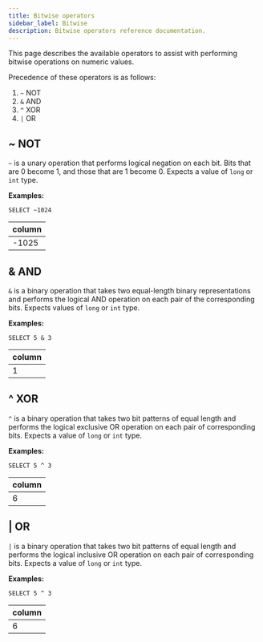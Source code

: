 ```yaml
---
title: Bitwise operators
sidebar_label: Bitwise
description: Bitwise operators reference documentation.
---
```


This page describes the available operators to assist with performing bitwise
operations on numeric values.

Precedence of these operators is as follows:

1. `~` NOT
2. `&` AND
3. `^` XOR
4. `|` OR

## ~ NOT

`~` is a unary operation that performs logical negation on each bit. Bits that
are 0 become 1, and those that are 1 become 0. Expects a value of `long` or `int` type.

**Examples:**

```questdb-sql
SELECT ~1024
```

| column |
| ------ |
| -1025  |

## & AND

`&` is a binary operation that takes two equal-length binary representations and
performs the logical AND operation on each pair of the corresponding bits.
Expects values of `long` or `int` type.

**Examples:**

```questdb-sql
SELECT 5 & 3
```

| column |
| ------ |
| 1      |

## ^ XOR

`^` is a binary operation that takes two bit patterns of equal length and
performs the logical exclusive OR operation on each pair of corresponding bits.
Expects a value of `long` or `int` type.

**Examples:**

```questdb-sql
SELECT 5 ^ 3
```

| column |
| ------ |
| 6      |

## | OR

`|` is a binary operation that takes two bit patterns of equal length and
performs the logical inclusive OR operation on each pair of corresponding bits.
Expects a value of `long` or `int` type.

**Examples:**

```questdb-sql
SELECT 5 ^ 3
```

| column |
| ------ |
| 6      |
